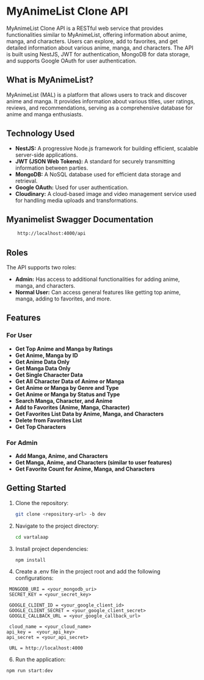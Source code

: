 # MyAnimeList Clone API

MyAnimeList Clone API is a RESTful web service that provides functionalities similar to MyAnimeList, offering information about anime, manga, and characters. Users can explore, add to favorites, and get detailed information about various anime, manga, and characters. The API is built using NestJS, JWT for authentication, MongoDB for data storage, and supports Google OAuth for user authentication.

## What is MyAnimeList?

MyAnimeList (MAL) is a platform that allows users to track and discover anime and manga. It provides information about various titles, user ratings, reviews, and recommendations, serving as a comprehensive database for anime and manga enthusiasts.

## Technology Used

- **NestJS:** A progressive Node.js framework for building efficient, scalable server-side applications.
- **JWT (JSON Web Tokens):** A standard for securely transmitting information between parties.
- **MongoDB:** A NoSQL database used for efficient data storage and retrieval.
- **Google OAuth:** Used for user authentication.
- **Cloudinary:** A cloud-based image and video management service used for handling media uploads and transformations.

## Myanimelist Swagger Documentation
```bash
    http://localhost:4000/api
```
## Roles

The API supports two roles:

- **Admin:** Has access to additional functionalities for adding anime, manga, and characters.
- **Normal User:** Can access general features like getting top anime, manga, adding to favorites, and more.

## Features

### For User

- **Get Top Anime and Manga by Ratings**
- **Get Anime, Manga by ID**
- **Get Anime Data Only**
- **Get Manga Data Only**
- **Get Single Character Data**
- **Get All Character Data of Anime or Manga**
- **Get Anime or Manga by Genre and Type**
- **Get Anime or Manga by Status and Type**
- **Search Manga, Character, and Anime**
- **Add to Favorites (Anime, Manga, Character)**
- **Get Favorites List Data by Anime, Manga, and Characters**
- **Delete from Favorites List**
- **Get Top Characters**

### For Admin

- **Add Manga, Anime, and Characters**
- **Get Manga, Anime, and Characters (similar to user features)**
- **Get Favorite Count for Anime, Manga, and Characters**

## Getting Started

1. Clone the repository:

    ```bash
   git clone <repository-url> -b dev

2. Navigate to the project directory:
   ```bash
   cd vartalaap
   ```
3. Install project dependencies:
   ```
   npm install
   ```
4. Create a .env file in the project root and add the following configurations:
  ```
   MONGODB_URI = <your_mongodb_uri>
   SECRET_KEY = <your_secret_key>

   GOOGLE_CLIENT_ID = <your_google_client_id>
   GOOGLE_CLIENT_SECRET = <your_google_client_secret>
   GOOGLE_CALLBACK_URL = <your_google_callback_url>

   cloud_name = <your_cloud_name>
  api_key =  <your_api_key>
  api_secret = <your_api_secret>

   URL = http://localhost:4000
```
6. Run the application:
  ```
  npm run start:dev
  ```


